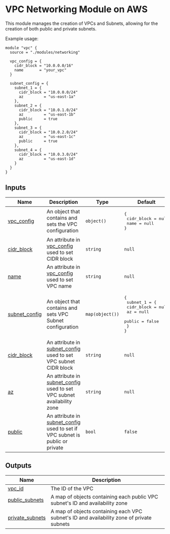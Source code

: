 # VPC Networking Module on AWS

This module manages the creation of VPCs and Subnets, allowing for the creation of both public and private subnets.

Example usage:
```hcl
module "vpc" {
  source = "./modules/networking"

  vpc_config = {
    cidr_block = "10.0.0.0/16"
    name       = "your_vpc"
  }

  subnet_config = {
    subnet_1 = {
      cidr_block = "10.0.0.0/24"
      az         = "us-east-1a"
    },
    subnet_2 = {
      cidr_block = "10.0.1.0/24"
      az         = "us-east-1b"
      public     = true
    },
    subnet_3 = {
      cidr_block = "10.0.2.0/24"
      az         = "us-east-1c"
      public     = true
    },
    subnet_4 = {
      cidr_block = "10.0.3.0/24"
      az         = "us-east-1d"
    }
  }
}

```

## Inputs

| Name | Description | Type | Default | Required |
|------|-------------|------|---------|:--------:|
| <a name="vpc_config"></a> [vpc_config](#vpc_config) | An object that contains and sets the VPC configuration | `object()` | <pre>{<br>  cidr_block = null<br>  name       = null<br>}</pre> | yes |
| <a name="vpc_config-cidr_block"></a> [cidr_block](#vpc_config-cidr_block) | An attribute in [vpc_config](#vpc_config) used to set CIDR block | `string` | `null` | yes |
| <a name="vpc_config-name"></a> [name](#vpc_config-name) | An attribute in [vpc_config](#vpc_config) used to set VPC name | `string` | `null` | no |
| <a name="subnet_config"></a> [subnet_config](#subnet_config) | An object that contains and sets VPC Subnet configuration | `map(object())` | <pre>{<br>  subnet_1 = {<br>      cidr_block = null<br>      az         = null<br>      public     = false<br>    }<br>}</pre> | no |
| <a name="subnet_config-cidr_block"></a> [cidr_block](#subnet_config-cidr_block) | An attribute in [subnet_config](#subnet_config) used to set VPC subnet CIDR block | `string` | `null` | no |
| <a name="subnet_config-az"></a> [az](#subnet_config-az) | An attribute in [subnet_config](#subnet_config) used to set VPC subnet availability zone  | `string` | `null` | no |
| <a name="subnet_config-public"></a> [public](#subnet_config-public) | An attribute in [subnet_config](#subnet_config) used to set if VPC subnet is public or private  | `bool` | `false` | no |

## Outputs

| Name | Description |
| ---- | ----------- |
| <a name="vpc_id"></a> [vpc_id](#vpc_id) | The ID of the VPC |
| <a name="public_subnets"></a> [public_subnets](#public_subnets) | A map of objects containing each public VPC subnet's ID and availability zone |
| <a name="private_subnets"></a> [private_subnets](#private_subnets) | A map of objects containing each VPC subnet's ID and availability zone of private subnets |

